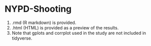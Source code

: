 # NYPD-Shooting

1. .rmd (R markdown) is provided. 
2. .html (HTML) is provided as a preview of the results.
3. Note that gplots and corrplot used in the study are not included in tidyverse. 
